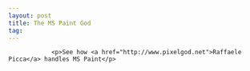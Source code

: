 ```yaml
---
layout: post
title: The MS Paint God
tag: 
---
```



                <p>See how <a href="http://www.pixelgod.net">Raffaele Picca</a> handles MS Paint</p>
<div style="text-align:center"><object type="application/x-shockwave-flash" style="width:425px; height:350px" data="http://www.youtube.com/v/sMmpeRNdE8k"><param name="movie" value="http://www.youtube.com/v/sMmpeRNdE8k"></param></object></div>
            
